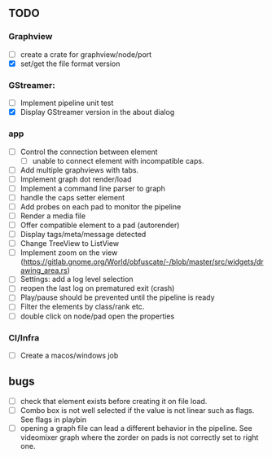 ## TODO

### Graphview

- [ ] create a crate for graphview/node/port
- [x] set/get the file format version

### GStreamer:

- [ ] Implement pipeline unit test
- [x] Display GStreamer version in the about dialog

### app

- [ ] Control the connection between element
  - [ ] unable to connect element with incompatible caps.
- [ ] Add multiple graphviews with tabs.
- [ ] Implement graph dot render/load
- [ ] Implement a command line parser to graph
- [ ] handle the caps setter element
- [ ] Add probes on each pad to monitor the pipeline
- [ ] Render a media file
- [ ] Offer compatible element to a pad (autorender)
- [ ] Display tags/meta/message detected
- [ ] Change TreeView to ListView
- [ ] Implement zoom on the view (https://gitlab.gnome.org/World/obfuscate/-/blob/master/src/widgets/drawing_area.rs)
- [ ] Settings: add a log level selection
- [ ] reopen the last log on prematured exit (crash)
- [ ] Play/pause should be prevented until the pipeline is ready
- [ ] Filter the elements by class/rank etc.
- [ ] double click on node/pad open the properties

### CI/Infra

- [ ] Create a macos/windows job

## bugs

- [ ] check that element exists before creating it on file load.
- [ ] Combo box is not well selected if the value is not linear such as flags. See flags in playbin
- [ ] opening a graph file can lead a different behavior in the pipeline. See videomixer graph where the zorder
      on pads is not correctly set to right one.
